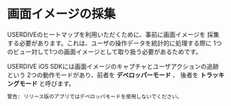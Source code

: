 # 画面イメージの採集

USERDIVEのヒートマップを利用いただくために、事前に画面イメージを
採集する必要があります。これは、ユーザの操作データを統計的に処理する際に
1つのビュー対して1つの画面イメージとして取り扱う必要があるためです。

USERDIVE iOS SDKには画面イメージのキャプチャとユーザアクションの追跡という
2つの動作モードがあり、前者を **デベロッパーモード** 、
後者を **トラッキングモード** と呼びます。

```markdown
警告: リリース版のアプリではデベロッパモードを使用しないでください。
```
